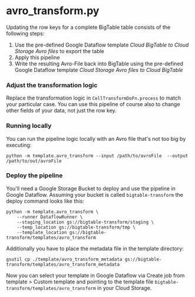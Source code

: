 avro_transform.py
=================

Updating the row keys for a complete BigTable table consists of the following steps:

1. Use the pre-defined Google Dataflow template *Cloud BigTable to Cloud Storage Avro files* to export the table
1. Apply this pipeline 
1. Write the resulting Avro-File back into BigTable using the pre-defined Google Dataflow template 
*Cloud Storage Avro files to Cloud BigTable*

### Adjust the transformation logic

Replace the transformation logic in `CellTransformDoFn.process` to match your particular case. You can
use this pipeline of course also to change other fields of your data, not just the row key.

### Running locally

You can run the pipeline logic locally with an Avro file that's not too big by executing:

``` 
python -m template.avro_transform --input /path/to/avroFile  --output /path/to/out/avroFile
```

### Deploy the pipeline

You'll need a Google Storage Bucket to deploy and use the pipeline in Google Dataflow. Assuming your bucket
is called `bigtable-transform` the deploy command looks like this:

```
python -m template.avro_transform \
    --runner DataflowRunner \
    --staging_location gs://bigtable-transform/staging \ 
    --temp_location gs://bigtable-transform/tmp \
    --template_location gs://bigtable-transform/templates/avro_transform
```

Additionally you have to place the metadata file in the template directory:

```
gsutil cp ./template/avro_transform_metadata gs://bigtable-transform/templates/avro_transform_metadata
```

Now you can select your template in Google Dataflow via Create job from template > Custom template and 
pointing to the template file `bigtable-transform/templates/avro_transform` in your Cloud Storage.